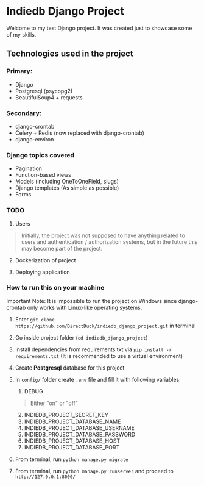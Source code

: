 # Indiedb Django Project

Welcome to my test Django project. It was created just to showcase some of my skills.

## Technologies used in the project

### Primary:
 - Django
 - Postgresql (psycopg2)
 - BeautifulSoup4 + requests

### Secondary:
- django-crontab
- Celery + Redis (now replaced with django-crontab)
- django-environ

### Django topics covered

- Pagination
- Function-based views
- Models (including OneToOneField, slugs)
- Django templates (As simple as possible)
- Forms

### TODO

1. Users
>Initially, the project was not supposed to have anything related to users and authentication / authorization systems, but in the future this may become part of the project.

2. Dockerization of project

3. Deploying application

### How to run this on your machine
Important Note: It is impossible to run the project on Windows since django-crontab only works with Linux-like operating systems.

1. Enter `git clone https://github.com/DirectDuck/indiedb_django_project.git` in terminal
2. Go inside project folder (`cd indiedb_django_project`)
3. Install dependencies from requirements.txt via `pip install -r requirements.txt` (It is recommended to use a virtual environment)
4. Create **Postgresql** database for this project
5. In `config/` folder create `.env` file and fill it with following variables:  
	1. DEBUG
	>Either "on" or "off"

	2. INDIEDB_PROJECT_SECRET_KEY
	3. INDIEDB_PROJECT_DATABASE_NAME
	4. INDIEDB_PROJECT_DATABASE_USERNAME
	5. INDIEDB_PROJECT_DATABASE_PASSWORD
	6. INDIEDB_PROJECT_DATABASE_HOST
	7. INDIEDB_PROJECT_DATABASE_PORT
6. From terminal, run `python manage.py migrate` 
7. From terminal, run `python manage.py runserver` and proceed to `http://127.0.0.1:8000/`
